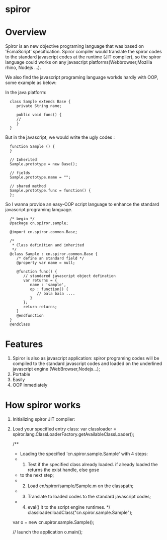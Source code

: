 spiror
======

Overview 
======

   Spiror is an new objective programing language that was based on 'EcmaScript' specification. Spiror compiler would 
translate the spiror codes to the standard javascript codes at the runtime (JIT compiler), so the spiror language could
works on any javascript platforms(Webbrowser,Mozilla rhino, Nodejs ...).

   We also find the javascript programing language workds hardly with OOP,  some example as below:
   
   In the java platform:
   
      class Sample extends Base {
         private String name;
      
         public void func() {
         //
         }
      }
   
   
   But in the javascript, we would write the ugly codes :
   
      function Sample () {
      }
   
      // Inherited
      Sample.prototype = new Base();
   
      // fields
      Sample.prototype.name = "";
   
      // shared method
      Sample.prototype.func = function() {
      };
    
  
   So I wanna provide an easy-OOP script language to enhance the standard javascript programing language. 

      /* begin */
      @package cn.spiror.sample;

      @import cn.spiror.common.Base;
      
      /*
       * Class definition and inherited 
       */
      @class Sample : cn.spiror.common.Base {
         /* define an standard field */
         @property var name = null;
         
         @function func() {
            // standared javascript object defination
            var returns = {
               name : 'sample',
               op : function() {
                  // bala bala ....
               }
            };
            return returns;
         }
         @endfunction
      }
      @endclass
   
  
  
Features 
======
  1. Spiror is also as javascript application:   spiror programing codes will be compiled to the standard javascript
     codes and loaded on the underlined javascript engine (WebBrowser,Nodejs...);
  2. Portable
  3. Easily
  4. OOP inmediately
  
How spiror works
======

  1. Initializing spiror JIT compiler:
  2. Load your specified entry class:
      var classloader = spiror.lang.ClassLoaderFactory.getAvailableClassLoader();

      /**
       * Loading the specified 'cn.spiror.sample.Sample' with 4 steps:
       * 1. Test if the specified class already loaded. if already loaded the returns the exist handle, else gose
       *    to the next step;
       * 2. Load cn/spiror/sample/Sample.m on the classpath;
       * 3. Translate to loaded codes to the standard javascript codes;
       * 4. eval() it to the script engine runtimes.
       */
      classloader.loadClass("cn.spiror.sample.Sample");

      var o = new cn.spiror.sample.Sample();
      
      // launch the application
      o.main();
